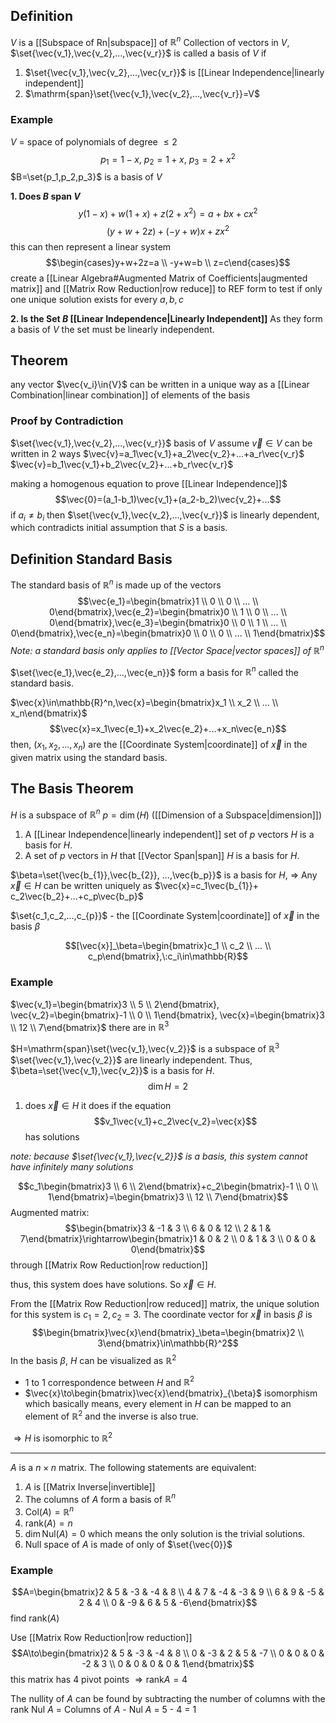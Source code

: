 ## Definition
$V$ is a [[Subspace of Rn|subspace]] of $\mathbb{R}^n$
Collection of vectors in $V$, $\set{\vec{v_1},\vec{v_2},...,\vec{v_r}}$ is called a basis of $V$ if
1. $\set{\vec{v_1},\vec{v_2},...,\vec{v_r}}$ is [[Linear Independence|linearly independent]]
2. $\mathrm{span}\set{\vec{v_1},\vec{v_2},...,\vec{v_r}}=V$

### Example
$V$ = space of polynomials of degree $\le2$
$$p_1=1-x,\:p_2=1+x,\:p_3=2+x^2$$
$B=\set{p_1,p_2,p_3}$ is a basis of $V$

**1. Does $B$ span $V$**
$$y(1-x)+w(1+x)+z(2+x^2)=a+bx+cx^2$$
$$(y+w+2z)+(-y+w)x+zx^2$$
this can then represent a linear system
$$\begin{cases}y+w+2z=a \\
-y+w=b \\
z=c\end{cases}$$
create a [[Linear Algebra#Augmented Matrix of Coefficients|augmented matrix]] and [[Matrix Row Reduction|row reduce]] to REF form to test if only one unique solution exists for every $a,b,c$

**2. Is the Set $B$ [[Linear Independence|Linearly Independent]]**
As they form a basis of $V$ the set must be linearly independent. 

## Theorem
any vector $\vec{v_i}\in{V}$ can be written in a unique way as a [[Linear Combination|linear combination]] of elements of the basis 

### Proof by Contradiction
$\set{\vec{v_1},\vec{v_2},...,\vec{v_r}}$ basis of $V$
assume $\vec{v}\in V$ can be written in 2 ways
$\vec{v}=a_1\vec{v_1}+a_2\vec{v_2}+...+a_r\vec{v_r}$
$\vec{v}=b_1\vec{v_1}+b_2\vec{v_2}+...+b_r\vec{v_r}$

making a homogenous equation to prove [[Linear Independence]]$$$\vec{0}=(a_1-b_1)\vec{v_1}+(a_2-b_2)\vec{v_2}+...$$if $a_i\ne{b_i}$ then $\set{\vec{v_1},\vec{v_2},...,\vec{v_r}}$ is linearly dependent, which contradicts initial assumption that $S$ is a basis. 

## Definition Standard Basis
The standard basis of $\mathbb{R}^n$ is made up of the vectors $$\vec{e_1}=\begin{bmatrix}1 \\ 0 \\ 0 \\ ... \\ 0\end{bmatrix},\vec{e_2}=\begin{bmatrix}0 \\ 1 \\ 0 \\ ... \\ 0\end{bmatrix},\vec{e_3}=\begin{bmatrix}0 \\ 0 \\ 1 \\ ... \\ 0\end{bmatrix},\vec{e_n}=\begin{bmatrix}0 \\ 0 \\ 0 \\ ... \\ 1\end{bmatrix}$$
*Note: a standard basis only applies to [[Vector Space|vector spaces]] of $\mathbb{R}^n$*

$\set{\vec{e_1},\vec{e_2},...,\vec{e_n}}$ form a basis for $\mathbb{R}^n$ called the standard basis.

$\vec{x}\in\mathbb{R}^n,\vec{x}=\begin{bmatrix}x_1 \\ x_2 \\ ... \\ x_n\end{bmatrix}$
$$\vec{x}=x_1\vec{e_1}+x_2\vec{e_2}+...+x_n\vec{e_n}$$
then,
$(x_1,x_2,...,x_n)$ are the [[Coordinate System|coordinate]] of $\vec{x}$ in the given matrix using the standard basis.

## The Basis Theorem
$H$ is a subspace of $\mathbb{R}^n$
$p=\dim(H)$ 
([[Dimension of a Subspace|dimension]])

1. A [[Linear Independence|linearly independent]] set of $p$ vectors $H$ is a basis for $H$.
2. A set of $p$ vectors in $H$ that [[Vector Span|span]] $H$ is a basis for $H$.

$\beta=\set{\vec{b_{1}},\vec{b_{2}}, ...,\vec{b_p}}$ is a basis for $H$, 
$\Rightarrow$ Any $\vec{x}\in H$ can be written uniquely as $\vec{x}=c_1\vec{b_{1}}+ c_2\vec{b_2}+...+c_p\vec{b_p}$

$\set{c_1,c_2,...,c_{p}}$ - the [[Coordinate System|coordinate]] of $\vec{x}$ in the basis $\beta$ 

$$[\vec{x}]_\beta=\begin{bmatrix}c_1 \\ c_2 \\ ... \\ c_p\end{bmatrix},\:c_i\in\mathbb{R}$$

### Example
$\vec{v_1}=\begin{bmatrix}3 \\ 5 \\ 2\end{bmatrix}, \vec{v_2}=\begin{bmatrix}-1 \\ 0 \\ 1\end{bmatrix}, \vec{x}=\begin{bmatrix}3 \\ 12 \\ 7\end{bmatrix}$
there are in $\mathbb{R}^3$

$H=\mathrm{span}\set{\vec{v_1},\vec{v_2}}$ is a subspace of $\mathbb{R}^3$
$\set{\vec{v_1},\vec{v_2}}$ are linearly independent. Thus, $\beta=\set{\vec{v_1},\vec{v_2}}$ is a basis for $H$. $$\dim{H}=2$$
1. does $\vec{x}\in H$ 
it does if the equation $$v_1\vec{v_1}+c_2\vec{v_2}=\vec{x}$$has solutions

*note: because $\set{\vec{v_1},\vec{v_2}}$ is a basis, this system cannot have infinitely many solutions*

$$c_1\begin{bmatrix}3 \\ 6 \\ 2\end{bmatrix}+c_2\begin{bmatrix}-1 \\ 0 \\ 1\end{bmatrix}=\begin{bmatrix}3 \\ 12 \\ 7\end{bmatrix}$$
Augmented matrix:
$$\begin{bmatrix}3 & -1 & 3 \\ 6 & 0 & 12 \\ 2 & 1 & 7\end{bmatrix}\rightarrow\begin{bmatrix}1 & 0 & 2 \\ 0  & 1 & 3 \\ 0 & 0 & 0\end{bmatrix}$$
through [[Matrix Row Reduction|row reduction]]

thus, this system does have solutions. So $\vec{x}\in H$.

From the [[Matrix Row Reduction|row reduced]] matrix, the unique solution for this system is $c_1=2,c_2=3$. The coordinate vector for $\vec{x}$ in basis $\beta$ is $$\begin{bmatrix}\vec{x}\end{bmatrix}_\beta=\begin{bmatrix}2 \\ 3\end{bmatrix}\in\mathbb{R}^2$$
In the basis $\beta$, $H$ can be visualized as $\mathbb{R}^2$
- 1 to 1 correspondence between $H$ and $\mathbb{R}^2$
- $\vec{x}\to\begin{bmatrix}\vec{x}\end{bmatrix}_{\beta}$ isomorphism
which basically means, every element in $H$ can be mapped to an element of $\mathbb{R}^2$ and the inverse is also true.

$\Rightarrow H$ is isomorphic to $\mathbb{R}^2$

---
$A$ is a $n\times n$ matrix. The following statements are equivalent:
1. $A$ is [[Matrix Inverse|invertible]]
2. The columns of $A$ form a basis of $\mathbb{R}^n$
3. $\mathrm{Col}(A)=\mathbb{R}^n$
4. $\mathrm{rank}(A)=n$
5. $\dim{\mathrm{Nul}(A)}=0$ which means the only solution is the trivial solutions.  
6. Null space of $A$ is made of only of $\set{\vec{0}}$

### Example
$$A=\begin{bmatrix}2 & 5 & -3 & -4 & 8 \\ 4 & 7 & -4 & -3 & 9 \\ 6 & 9 & -5 & 2 & 4 \\ 0 & -9 & 6 & 5 & -6\end{bmatrix}$$find rank($A$) 

Use [[Matrix Row Reduction|row reduction]] $$A\to\begin{bmatrix}2 & 5 & -3 & -4 & 8 \\ 0 & -3 & 2 & 5 & -7 \\ 0 & 0 & 0 & -2 & 3 \\ 0 & 0 & 0 & 0 & 1\end{bmatrix}$$ this matrix has 4 pivot points $\Rightarrow \mathrm{rank} A = 4$ 

The nullity of $A$ can be found by subtracting the number of columns with the rank
Nul $A$ = Columns of $A$ - Nul $A$ = 5 - 4 = 1
